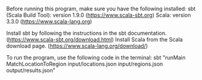 Before running this program, make sure you have the following installed:
sbt (Scala Build Tool): version 1.9.0 (https://www.scala-sbt.org)
Scala: version 3.3.0 (https://www.scala-lang.org)

Install sbt by following the instructions in the sbt documentation. (https://www.scala-sbt.org/download.html)
Install Scala from the Scala download page. (https://www.scala-lang.org/download/)

To run the program, use the following code in the terminal:
sbt "runMain MatchLocationToRegion input/locations.json input/regions.json output/results.json"